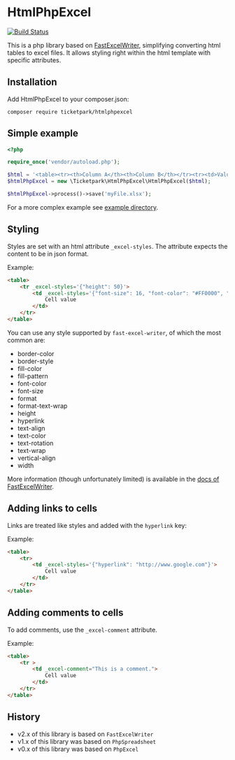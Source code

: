 # HtmlPhpExcel

[![Build Status](https://github.com/Ticketpark/HtmlPhpExcel/actions/workflows/tests.yml/badge.svg)](https://github.com/Ticketpark/HtmlPhpExcel/actions)

This is a php library based on [FastExcelWriter](https://github.com/aVadim483/fast-excel-writer), simplifying converting html tables to excel files. It allows styling right within the html template with specific attributes.

## Installation

Add HtmlPhpExcel to your composer.json:

```
composer require ticketpark/htmlphpexcel
```

## Simple example
```php
<?php

require_once('vendor/autoload.php');

$html = '<table><tr><th>Column A</th><th>Column B</th></tr><tr><td>Value A</td><td>Value B</td></tr></table>';
$htmlPhpExcel = new \Ticketpark\HtmlPhpExcel\HtmlPhpExcel($html);

$htmlPhpExcel->process()->save('myFile.xlsx');

```

For a more complex example see [example directory](example).

## Styling
Styles are set with an html attribute `_excel-styles`. The attribute expects the content to be in json format.

Example:
```html
<table>
    <tr _excel-styles='{"height": 50}'>
        <td _excel-styles='{"font-size": 16, "font-color": "#FF0000", "width": 200}'>
            Cell value
        </td>
    </tr>
</table>
```

You can use any style supported by `fast-excel-writer`, of which the most common are:

* border-color
* border-style
* fill-color
* fill-pattern
* font-color
* font-size
* format
* format-text-wrap
* height
* hyperlink
* text-align
* text-color
* text-rotation
* text-wrap
* vertical-align
* width

More information (though unfortunately limited) is available in the [docs of FastExcelWriter](https://github.com/aVadim483/fast-excel-writer/blob/master/docs/04-styles.md).

## Adding links to cells

Links are treated like styles and added with the `hyperlink` key:

Example:
```html
<table>
    <tr>
        <td _excel-styles='{"hyperlink": "http://www.google.com"}'>
            Cell value
        </td>
    </tr>
</table>
```



## Adding comments to cells

To add comments, use the `_excel-comment` attribute.

Example:
```html
<table>
    <tr >
        <td _excel-comment="This is a comment.">
            Cell value
        </td>
    </tr>
</table>
```

## History

* v2.x of this library is based on `FastExcelWriter`
* v1.x of this library was based on `PhpSpreadsheet`
* v0.x of this library was based on `PhpExcel`
